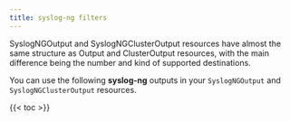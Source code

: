 ```yaml
---
title: syslog-ng filters
---
```


SyslogNGOutput and SyslogNGClusterOutput resources have almost the same structure as Output and ClusterOutput resources, with the main difference being the number and kind of supported destinations.

You can use the following **syslog-ng** outputs in your `SyslogNGOutput` and `SyslogNGClusterOutput` resources.

{{< toc >}}
